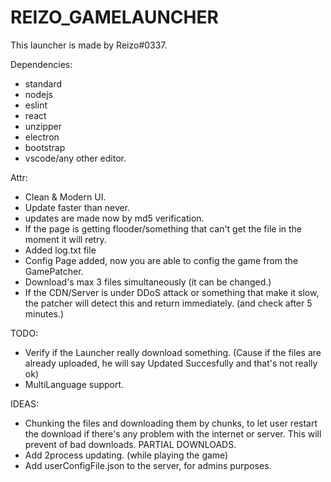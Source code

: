 <h1>REIZO_GAMELAUNCHER</h1>
This launcher is made by Reizo#0337.

Dependencies:
- standard
- nodejs
- eslint
- react
- unzipper
- electron
- bootstrap
- vscode/any other editor.


Attr:
- Clean & Modern UI.
- Update faster than never.
- updates are made now by md5 verification.
- If the page is getting flooder/something that can't get the file in the moment it will retry.
- Added log.txt file
- Config Page added, now you are able to config the game from the GamePatcher.
- Download's max 3 files simultaneously (it can be changed.)
- If the CDN/Server is under DDoS attack or something that make it slow, the patcher will detect this and return immediately. (and check after 5 minutes.)


TODO:

- Verify if the Launcher really download something. (Cause if the files are already uploaded, he will say Updated Succesfully and that's not really ok)
- MultiLanguage support.


IDEAS:

- Chunking the files and downloading them by chunks, to let user restart the download if there's any problem with the internet or server. This will prevent of bad downloads. PARTIAL DOWNLOADS.
- Add 2process updating. (while playing the game)
- Add userConfigFile.json to the server, for admins purposes.